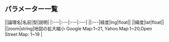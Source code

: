 ## パラメーター一覧  


||論理名|名前|型|説明|
|:---|:---|:---|:---|
||:---|経度|lng|float||
||緯度|lat|float||
||zoom|string|地図の拡大縮小 Google Map:1~21, Yahoo Map:1~20,Open Street Map: 1~19 |